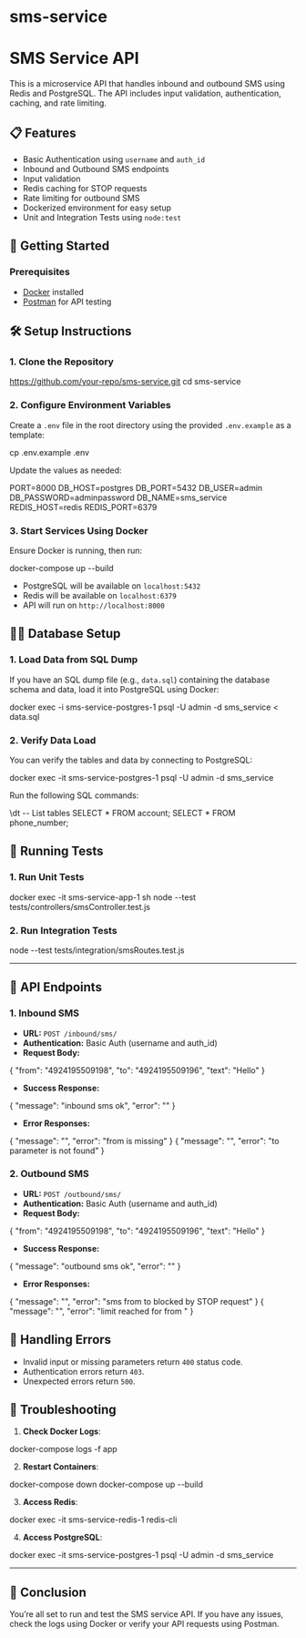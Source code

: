 # sms-service
# SMS Service API

This is a microservice API that handles inbound and outbound SMS using Redis and PostgreSQL. The API includes input validation, authentication, caching, and rate limiting.

## 📋 Features
- Basic Authentication using `username` and `auth_id`
- Inbound and Outbound SMS endpoints
- Input validation
- Redis caching for STOP requests
- Rate limiting for outbound SMS
- Dockerized environment for easy setup
- Unit and Integration Tests using `node:test`



## 🚀 **Getting Started**

### Prerequisites
- [Docker](https://www.docker.com/get-started) installed
- [Postman](https://www.postman.com/downloads/) for API testing


## 🛠️ **Setup Instructions**

### 1. Clone the Repository

https://github.com/your-repo/sms-service.git
cd sms-service


### 2. Configure Environment Variables
Create a `.env` file in the root directory using the provided `.env.example` as a template:

cp .env.example .env

Update the values as needed:

PORT=8000
DB_HOST=postgres
DB_PORT=5432
DB_USER=admin
DB_PASSWORD=adminpassword
DB_NAME=sms_service
REDIS_HOST=redis
REDIS_PORT=6379


### 3. Start Services Using Docker
Ensure Docker is running, then run:

docker-compose up --build

- PostgreSQL will be available on `localhost:5432`
- Redis will be available on `localhost:6379`
- API will run on `http://localhost:8000`



## 🧑‍💻 **Database Setup**

### 1. Load Data from SQL Dump
If you have an SQL dump file (e.g., `data.sql`) containing the database schema and data, load it into PostgreSQL using Docker:


docker exec -i sms-service-postgres-1 psql -U admin -d sms_service < data.sql


### 2. Verify Data Load
You can verify the tables and data by connecting to PostgreSQL:


docker exec -it sms-service-postgres-1 psql -U admin -d sms_service


Run the following SQL commands:

\dt -- List tables
SELECT * FROM account;
SELECT * FROM phone_number;



## 🧪 **Running Tests**

### 1. Run Unit Tests

docker exec -it sms-service-app-1 sh
node --test tests/controllers/smsController.test.js


### 2. Run Integration Tests

node --test tests/integration/smsRoutes.test.js


---

## 📡 **API Endpoints**

### 1. **Inbound SMS**
- **URL:** `POST /inbound/sms/`
- **Authentication:** Basic Auth (username and auth_id)
- **Request Body:**

{
  "from": "4924195509198",
  "to": "4924195509196",
  "text": "Hello"
}

- **Success Response:**

{
  "message": "inbound sms ok",
  "error": ""
}

- **Error Responses:**

{ "message": "", "error": "from is missing" }
{ "message": "", "error": "to parameter is not found" }


### 2. **Outbound SMS**
- **URL:** `POST /outbound/sms/`
- **Authentication:** Basic Auth (username and auth_id)
- **Request Body:**

{
  "from": "4924195509198",
  "to": "4924195509196",
  "text": "Hello"
}

- **Success Response:**

{
  "message": "outbound sms ok",
  "error": ""
}

- **Error Responses:**

{ "message": "", "error": "sms from <from> to <to> blocked by STOP request" }
{ "message": "", "error": "limit reached for from <from>" }



## 🛑 **Handling Errors**
- Invalid input or missing parameters return `400` status code.
- Authentication errors return `403`.
- Unexpected errors return `500`.



## 🧹 **Troubleshooting**

1. **Check Docker Logs**:

docker-compose logs -f app

2. **Restart Containers**:

docker-compose down
docker-compose up --build

3. **Access Redis**:

docker exec -it sms-service-redis-1 redis-cli

4. **Access PostgreSQL**:

docker exec -it sms-service-postgres-1 psql -U admin -d sms_service


---

## 🏁 **Conclusion**
You’re all set to run and test the SMS service API. If you have any issues, check the logs using Docker or verify your API requests using Postman.



